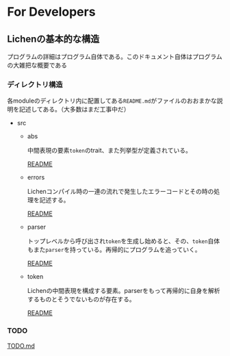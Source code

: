# For Developers

## Lichenの基本的な構造

プログラムの詳細はプログラム自体である。このドキュメント自体はプログラムの大雑把な概要である

### ディレクトリ構造

各moduleのディレクトリ内に配置してある`README.md`がファイルのおおまかな説明を記述してある。（大多数はまだ工事中だ）

- src
  - abs
    
    中間表現の要素`token`のtrait、また列挙型が定義されている。

    [README](abs/README.md)
  - errors

    Lichenコンパイル時の一連の流れで発生したエラーコードとその時の処理を記述する。

    [README](errors/README.md)
  - parser

    トップレベルから呼び出され`token`を生成し始めると、その、`token`自体もまた`parser`を持っている。再帰的にプログラムを追っていく。

    [README](parser/README.md)
  - token

    Lichenの中間表現を構成する要素。parserをもって再帰的に自身を解析するものとそうでないものが存在する。

    [README](token/README.md)

### TODO

[TODO.md](TODO.md)